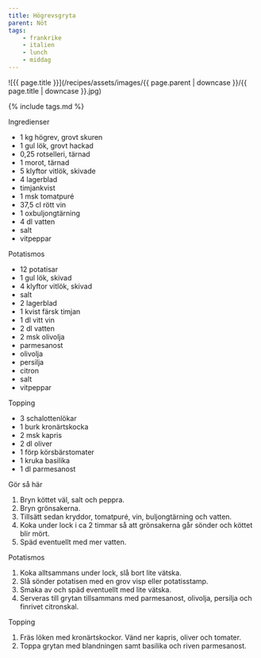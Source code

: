 ```yaml
---
title: Högrevsgryta
parent: Nöt
tags:
    - frankrike
    - italien
    - lunch
    - middag
---
```

![{{ page.title }}](/recipes/assets/images/{{ page.parent | downcase }}/{{ page.title | downcase }}.jpg)

{% include tags.md %}

Ingredienser

- 1 kg högrev, grovt skuren
- 1 gul lök, grovt hackad
- 0,25 rotselleri, tärnad
- 1 morot, tärnad
- 5 klyftor vitlök, skivade
- 4 lagerblad
- timjankvist
- 1 msk tomatpuré
- 37,5 cl rött vin
- 1 oxbuljongtärning
- 4 dl vatten
- salt
- vitpeppar

Potatismos

- 12 potatisar
- 1 gul lök, skivad
- 4 klyftor vitlök, skivad
- salt
- 2 lagerblad
- 1 kvist färsk timjan
- 1 dl vitt vin
- 2 dl vatten
- 2 msk olivolja
- parmesanost
- olivolja
- persilja
- citron
- salt
- vitpeppar

Topping

- 3 schalottenlökar
- 1 burk kronärtskocka
- 2 msk kapris
- 2 dl oliver
- 1 förp körsbärstomater
- 1 kruka basilika
- 1 dl parmesanost

Gör så här

1. Bryn köttet väl, salt och peppra.
2. Bryn grönsakerna.
3. Tillsätt sedan kryddor, tomatpuré, vin, buljongtärning och vatten.
4. Koka under lock i ca 2 timmar så att grönsakerna går sönder och köttet blir mört.
5. Späd eventuellt med mer vatten.

Potatismos

1. Koka alltsammans under lock, slå bort lite vätska.
2. Slå sönder potatisen med en grov visp eller potatisstamp.
3. Smaka av och späd eventuellt med lite vätska.
4. Serveras till grytan tillsammans med parmesanost, olivolja, persilja och finrivet citronskal.

Topping

1. Fräs löken med kronärtskockor. Vänd ner kapris, oliver och tomater.
2. Toppa grytan med blandningen samt basilika och riven parmesanost.
